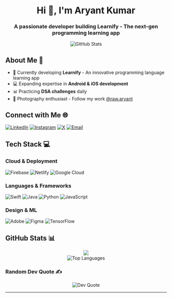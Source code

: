 
<h1 align="center">Hi 👋, I'm Aryant Kumar</h1> 
<h3 align="center">A passionate developer building Learnify - The next-gen programming learning app</h3>

<div align="center">
  <img src="https://github-readme-stats.vercel.app/api?username=AryantKumar&theme=dark&hide_border=true&include_all_commits=true&count_private=false" alt="GitHub Stats" />
</div>

## About Me 💫

- 📱 Currently developing **Learnify** - An innovative programming language learning app
- 💻 Expanding expertise in **Android & iOS development**
- 📊 Practicing **DSA challenges** daily
- 📸 Photography enthusiast - Follow my work [@raw.aryant](https://instagram.com/raw.aryant)

## Connect with Me 🌐

<p align="left">
<a href="https://linkedin.com/in/aryant-kumar-dev" target="_blank"><img src="https://img.shields.io/badge/LinkedIn-%230077B5.svg?logo=linkedin&logoColor=white" alt="LinkedIn" /></a>
<a href="https://instagram.com/raw.aryant" target="_blank"><img src="https://img.shields.io/badge/Instagram-%23E4405F.svg?logo=Instagram&logoColor=white" alt="Instagram" /></a>
<a href="https://x.com/kumar_aryant" target="_blank"><img src="https://img.shields.io/badge/X-black.svg?logo=X&logoColor=white" alt="X" /></a>
<a href="mailto:mynamearyant34@gmail.com"><img src="https://img.shields.io/badge/Email-D14836?logo=gmail&logoColor=white" alt="Email" /></a>
</p>

## Tech Stack 💻

### Cloud & Deployment
<p>
<img src="https://img.shields.io/badge/firebase-%23039BE5.svg?style=flat-square&logo=firebase" alt="Firebase" />
<img src="https://img.shields.io/badge/netlify-%23000000.svg?style=flat-square&logo=netlify&logoColor=#00C7B7" alt="Netlify" />
<img src="https://img.shields.io/badge/GoogleCloud-%234285F4.svg?style=flat-square&logo=google-cloud&logoColor=white" alt="Google Cloud" />
</p>

### Languages & Frameworks
<p>
<img src="https://img.shields.io/badge/swift-F54A2A?style=flat-square&logo=swift&logoColor=white" alt="Swift" />
<img src="https://img.shields.io/badge/java-%23ED8B00.svg?style=flat-square&logo=openjdk&logoColor=white" alt="Java" />
<img src="https://img.shields.io/badge/python-3670A0?style=flat-square&logo=python&logoColor=ffdd54" alt="Python" />
<img src="https://img.shields.io/badge/javascript-%23323330.svg?style=flat-square&logo=javascript&logoColor=%23F7DF1E" alt="JavaScript" />
</p>

### Design & ML
<p>
<img src="https://img.shields.io/badge/adobe-%23FF0000.svg?style=flat-square&logo=adobe&logoColor=white" alt="Adobe" />
<img src="https://img.shields.io/badge/figma-%23F24E1E.svg?style=flat-square&logo=figma&logoColor=white" alt="Figma" />
<img src="https://img.shields.io/badge/TensorFlow-%23FF6F00.svg?style=flat-square&logo=TensorFlow&logoColor=white" alt="TensorFlow" />
</p>

## GitHub Stats 📊

<div align="center">
  <img src="![image](https://github.com/user-attachments/assets/fd152f15-f27c-421a-bf17-a67007ea3714)
" />
</div>

<div align="center">
  <img src="https://github-readme-stats.vercel.app/api/top-langs/?username=AryantKumar&theme=dark&hide_border=true&include_all_commits=true&count_private=false&layout=compact" alt="Top Languages" />
</div>

### Random Dev Quote ✍️
<div align="center">
  <img src="https://quotes-github-readme.vercel.app/api?type=horizontal&theme=radical" alt="Dev Quote" />
</div>

---

